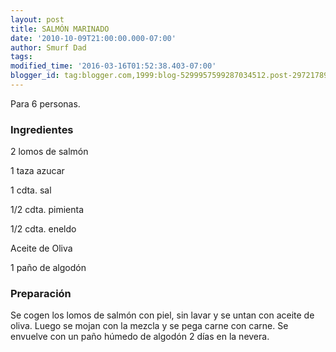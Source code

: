 ```yaml
---
layout: post
title: SALMÓN MARINADO
date: '2010-10-09T21:00:00.000-07:00'
author: Smurf Dad
tags: 
modified_time: '2016-03-16T01:52:38.403-07:00'
blogger_id: tag:blogger.com,1999:blog-5299957599287034512.post-2972178977566232192
---
```


Para 6 personas.

<h3>Ingredientes</h3>

2 lomos de salmón

1 taza azucar

1 cdta. sal

1/2 cdta. pimienta

1/2 cdta. eneldo

Aceite de Oliva

1 paño de algodón

<h3>Preparación</h3>

Se cogen los lomos de salmón con piel, sin lavar y se untan con aceite de oliva. Luego se mojan con la mezcla y se pega carne con carne. Se envuelve con un paño húmedo de algodón 2 días en la nevera.

